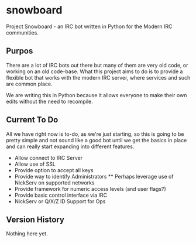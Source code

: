 # snowboard
Project Snowboard - an IRC bot written in Python for the Modern IRC communities.

## Purpos
There are a lot of IRC bots out there but many of them are very old code, or working on an old code-base.  What this project aims to do is to provide a flexible bot that works with the modern IRC server, where services and such are common place.

We are writing this in Python because it allows everyone to make their own edits without the need to recompile.

## Current To Do
All we have right now is to-do, as we're just starting, so this is going to be pretty simple and not sound like a good bot until we get the basics in place and can really start expanding into different features.

* Allow connect to IRC Server
* Allow use of SSL
* Provide option to accept all keys
* Provide way to identify Administrators
** Perhaps leverage use of NickServ on supported networks
* Provide framework for numeric access levels (and user flags?)
* Provide basic control interface via IRC
* NickServ or Q/X/Z ID Support for Ops

## Version History
Nothing here yet.
